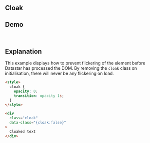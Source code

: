 ## Cloak

## Demo

<div>
  <style>
    .cloak { 
        opacity: 0;
        transition: opacity 2s ease-in; 
    }
  </style>
  <div class="cloak" data-class="{cloak:false}">
    Cloaked text
  </div>
</div>

## Explanation

This example displays how to prevent flickering of the element before Datastar has processed the DOM.
By removing the `cloak` class on initialisation, there will never be any flickering on load.

```html
<style>
  cloak {
    opacity: 0;
    transition: opacity 1s;
  }
</style>

<div
  class="cloak"
  data-class="{cloak:false}"
>
  Cloaked text
</div>
```
